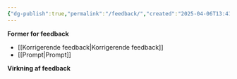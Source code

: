 ```yaml
---
{"dg-publish":true,"permalink":"/feedback/","created":"2025-04-06T13:41:57.976+02:00","updated":"2025-04-06T14:09:34.967+02:00"}
---
```


**Former for feedback**
- [[Korrigerende feedback\|Korrigerende feedback]]
- [[Prompt\|Prompt]]

**Virkning af feedback**



